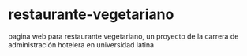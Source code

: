 # restaurante-vegetariano
pagina web para restaurante vegetariano, un proyecto de la carrera de administración hotelera en universidad latina
